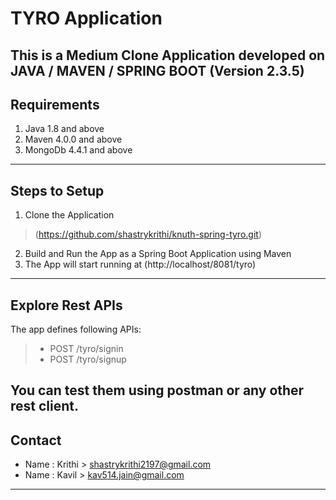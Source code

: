 # TYRO Application
This is a Medium Clone Application developed on JAVA / MAVEN / SPRING BOOT (Version 2.3.5)
---
## Requirements
1. Java 1.8 and above
2. Maven 4.0.0 and above
3. MongoDb 4.4.1 and above
---
## Steps to Setup
1. Clone the Application
> (https://github.com/shastrykrithi/knuth-spring-tyro.git)
2. Build and Run the App as a Spring Boot Application using Maven
3. The App will start running at (http://localhost/8081/tyro)
---
## Explore Rest APIs
The app defines following APIs:
> - POST /tyro/signin
> - POST /tyro/signup

You can test them using postman or any other rest client.
---
## Contact
- Name : Krithi > shastrykrithi2197@gmail.com
- Name : Kavil > kav514.jain@gmail.com
---

